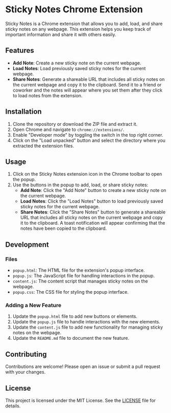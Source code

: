 # Sticky Notes Chrome Extension

Sticky Notes is a Chrome extension that allows you to add, load, and share sticky notes on any webpage. This extension helps you keep track of important information and share it with others easily.

## Features

- **Add Note**: Create a new sticky note on the current webpage.
- **Load Notes**: Load previously saved sticky notes for the current webpage.
- **Share Notes**: Generate a shareable URL that includes all sticky notes on the current webpage and copy it to the clipboard. Send it to a friend or coworker and the notes will appear where you set them after they click to load notes from the extension.

## Installation

1. Clone the repository or download the ZIP file and extract it.
2. Open Chrome and navigate to `chrome://extensions/`.
3. Enable "Developer mode" by toggling the switch in the top right corner.
4. Click on the "Load unpacked" button and select the directory where you extracted the extension files.

## Usage

1. Click on the Sticky Notes extension icon in the Chrome toolbar to open the popup.
2. Use the buttons in the popup to add, load, or share sticky notes:
   - **Add Note**: Click the "Add Note" button to create a new sticky note on the current webpage.
   - **Load Notes**: Click the "Load Notes" button to load previously saved sticky notes for the current webpage.
   - **Share Notes**: Click the "Share Notes" button to generate a shareable URL that includes all sticky notes on the current webpage and copy it to the clipboard. A toast notification will appear confirming that the notes have been copied to the clipboard.

## Development

### Files

- `popup.html`: The HTML file for the extension's popup interface.
- `popup.js`: The JavaScript file for handling interactions in the popup.
- `content.js`: The content script that manages sticky notes on the webpage.
- `popup.css`: The CSS file for styling the popup interface.

### Adding a New Feature

1. Update the `popup.html` file to add new buttons or elements.
2. Update the `popup.js` file to handle interactions with the new elements.
3. Update the `content.js` file to add new functionality for managing sticky notes on the webpage.
4. Update the `README.md` file to document the new feature.

## Contributing

Contributions are welcome! Please open an issue or submit a pull request with your changes.

## License

This project is licensed under the MIT License. See the [LICENSE](LICENSE) file for details.